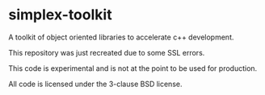 # simplex-toolkit
 A toolkit of object oriented libraries to accelerate c++ development.

This repository was just recreated due to some SSL errors.

This code is experimental and is not at the point to be used for production.

All code is licensed under the 3-clause BSD license.
